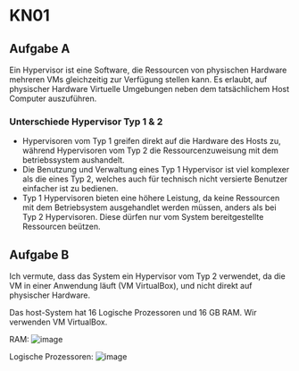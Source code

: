 # KN01

## Aufgabe A

Ein Hypervisor ist eine Software, die Ressourcen von physischen Hardware mehreren VMs gleichzeitig zur Verfügung stellen kann. Es erlaubt, auf physischer Hardware Virtuelle Umgebungen neben dem tatsächlichem Host Computer auszuführen. 

### Unterschiede Hypervisor Typ 1 & 2

* Hypervisoren vom Typ 1 greifen direkt auf die Hardware des Hosts zu, während Hypervisoren vom Typ 2 die Ressourcenzuweisung mit dem betriebssystem aushandelt.
* Die Benutzung und Verwaltung eines Typ 1 Hypervisor ist viel komplexer als die eines Typ 2, welches auch für technisch nicht versierte Benutzer einfacher ist zu bedienen.
* Typ 1 Hypervisoren bieten eine höhere Leistung, da keine Ressourcen mit dem Betriebsystem ausgehandlet werden müssen, anders als bei Typ 2 Hypervisoren. Diese dürfen nur vom System bereitgestellte Ressourcen beützen.

## Aufgabe B

Ich vermute, dass das System ein Hypervisor vom Typ 2 verwendet, da die VM in einer Anwendung läuft (VM VirtualBox), und nicht direkt auf physischer Hardware.

Das host-System hat 16 Logische Prozessoren und 16 GB RAM. Wir verwenden VM VirtualBox.

  RAM: ![image](https://github.com/user-attachments/assets/53677f2e-7d5e-4500-b17a-5243386eec46)

  Logische Prozessoren: ![image](https://github.com/user-attachments/assets/c8df280a-df8c-48f2-affb-c42581cd8512)

